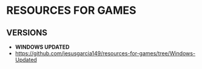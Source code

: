 # RESOURCES FOR GAMES


## VERSIONS
- **WINDOWS UPDATED**
- https://github.com/jesusgarcia149/resources-for-games/tree/Windows-Updated
